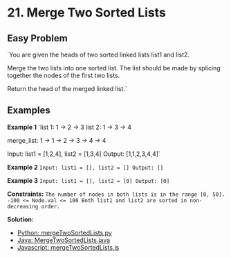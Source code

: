 # 21. Merge Two Sorted Lists

## Easy Problem

`You are given the heads of two sorted linked lists list1 and list2.

Merge the two lists into one sorted list. The list should be made by splicing together the nodes of the first two lists.

Return the head of the merged linked list.`

## Examples

**Example 1**
`list 1: 1 -> 2 -> 3
list 2: 1 -> 3 -> 4

merge_list: 1 -> 1 -> 2 -> 3 -> 4 -> 4

Input: list1 = [1,2,4], list2 = [1,3,4]
Output: [1,1,2,3,4,4]`

**Example 2**
`Input: list1 = [], list2 = []
Output: []`

**Example 3**
`Input: list1 = [], list2 = [0]
Output: [0]`

**Constraints:**
`The number of nodes in both lists is in the range [0, 50].
-100 <= Node.val <= 100
Both list1 and list2 are sorted in non-decreasing order.`

**Solution:**
- [Python: mergeTwoSortedLists.py](../../Python/Easy/mergeTwoSortedLists.py)
- [Java: MergeTwoSortedLists.java](../../Java/Easy/src/MergeTwoSortedLists.java)
- [Javascript: mergeTwoSortedLists.js](../../JS/Easy/mergeTwoSortedLists.js)

